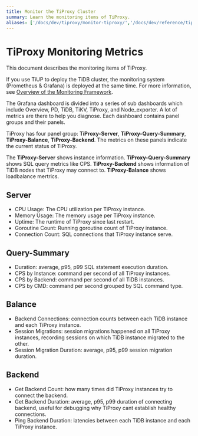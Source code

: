 ```yaml
---
title: Monitor the TiProxy Cluster
summary: Learn the monitoring items of TiProxy.
aliases: ['/docs/dev/tiproxy/monitor-tiproxy/','/docs/dev/reference/tiproxy/monitor/']
---
```


# TiProxy Monitoring Metrics

This document describes the monitoring items of TiProxy.

If you use TiUP to deploy the TiDB cluster, the monitoring system (Prometheus & Grafana) is deployed at the same time. For more information, see [Overview of the Monitoring Framework](/tidb-monitoring-framework.md).

The Grafana dashboard is divided into a series of sub dashboards which include Overview, PD, TiDB, TiKV, TiProxy, and Node\_exporter. A lot of metrics are there to help you diagnose. Each dashboard contains panel groups and their panels.

TiProxy has four panel group: **TiProxy-Server**, **TiProxy-Query-Summary**, **TiProxy-Balance**, **TiProxy-Backend**. The metrics on these panels indicate the current status of TiProxy.

The **TiProxy-Server** shows instance information. **TiProxy-Query-Summary** shows SQL query metrics like CPS. **TiProxy-Backend** shows information of TiDB nodes that TiProxy may connect to. **TiProxy-Balance** shows loadbalance mertrics.

## Server

- CPU Usage: The CPU utilization per TiProxy instance.
- Memory Usage: The memory usage per TiProxy instance.
- Uptime: The runtime of TiProxy since last restart.
- Goroutine Count: Running goroutine count of TiProxy instance.
- Connection Count: SQL connections that TiProxy instance serve.

## Query-Summary

- Duration: average, p95, p99 SQL statement execution duration.
- CPS by Instance: command per second of all TiProxy instances.
- CPS by Backend: command per second of all TiDB instances.
- CPS by CMD: command per second grouped by SQL command type.

## Balance

- Backend Connections: connection counts between each TiDB instance and each TiProxy instance. 
- Session Migrations: session migrations happened on all TiProxy instances, recording sessions on which TiDB instance migrated to the other.
- Session Migration Duration: average, p95, p99 session migration duration.

## Backend

- Get Backend Count: how many times did TiProxy instances try to connect the backend.
- Get Backend Duration: average, p95, p99 duration of connecting backend, useful for debugging why TiProxy cant establish healthy connections.
- Ping Backend Duration: latencies between each TiDB instance and each TiProxy instance.
